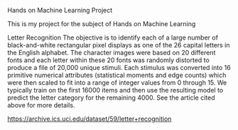 Hands on Machine Learning Project

This is my project for the subject of Hands on Machine Learning

Letter Recognition 
   The objective is to identify each of a large number of black-and-white
   rectangular pixel displays as one of the 26 capital letters in the English
   alphabet.  The character images were based on 20 different fonts and each
   letter within these 20 fonts was randomly distorted to produce a file of
   20,000 unique stimuli.  Each stimulus was converted into 16 primitive
   numerical attributes (statistical moments and edge counts) which were then
   scaled to fit into a range of integer values from 0 through 15.  We
   typically train on the first 16000 items and then use the resulting model
   to predict the letter category for the remaining 4000.  See the article
   cited above for more details.
   
https://archive.ics.uci.edu/dataset/59/letter+recognition
